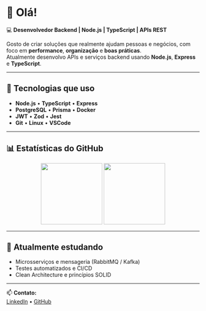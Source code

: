 # 👋 Olá!

💻 **Desenvolvedor Backend | Node.js | TypeScript | APIs REST**

Gosto de criar soluções que realmente ajudam pessoas e negócios, com foco em **performance**, **organização** e **boas práticas**.  
Atualmente desenvolvo APIs e serviços backend usando **Node.js**, **Express** e **TypeScript**.

---

## 🚀 Tecnologias que uso

- **Node.js** • **TypeScript** • **Express**
- **PostgreSQL** • **Prisma** • **Docker**
- **JWT** • **Zod** • **Jest**
- **Git** • **Linux** • **VSCode**

---

## 📊 Estatísticas do GitHub

<div align="center">
  <img height="160em" src="https://github-readme-stats.vercel.app/api?username=GabrielCastro&show_icons=true&include_all_commits=true&count_private=true&theme=tokyonight" />
  <img height="160em" src="https://github-readme-stats.vercel.app/api/top-langs/?username=GabrielCastro&layout=compact&theme=tokyonight" />
</div>

---

## 🌱 Atualmente estudando

- Microsserviços e mensageria (RabbitMQ / Kafka)  
- Testes automatizados e CI/CD  
- Clean Architecture e princípios SOLID  

---

📫 **Contato:**  
[LinkedIn](https://linkedin.com/in/gabrielcastro) • [GitHub](https://github.com/GabrielCastro)

